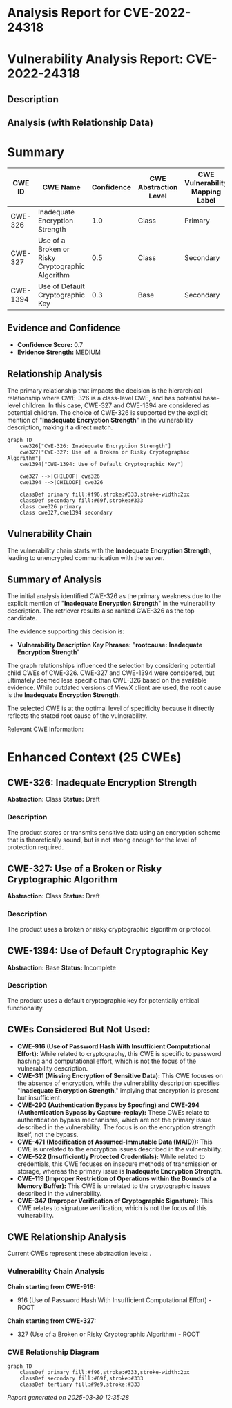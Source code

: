 # Analysis Report for CVE-2022-24318

# Vulnerability Analysis Report: CVE-2022-24318

## Description



## Analysis (with Relationship Data)

# Summary
| CWE ID | CWE Name | Confidence | CWE Abstraction Level | CWE Vulnerability Mapping Label | CWE-Vulnerability Mapping Notes |
|---|---|---|---|---|---|
| CWE-326 | Inadequate Encryption Strength | 1.0 | Class | Primary | Allowed-with-Review |
| CWE-327 | Use of a Broken or Risky Cryptographic Algorithm | 0.5 | Class | Secondary | Allowed-with-Review |
| CWE-1394 | Use of Default Cryptographic Key | 0.3 | Base | Secondary | Allowed |

## Evidence and Confidence

*   **Confidence Score:** 0.7
*   **Evidence Strength:** MEDIUM

## Relationship Analysis
The primary relationship that impacts the decision is the hierarchical relationship where CWE-326 is a class-level CWE, and has potential base-level children. In this case, CWE-327 and CWE-1394 are considered as potential children. The choice of CWE-326 is supported by the explicit mention of "**Inadequate Encryption Strength**" in the vulnerability description, making it a direct match.

```mermaid
graph TD
    cwe326["CWE-326: Inadequate Encryption Strength"]
    cwe327["CWE-327: Use of a Broken or Risky Cryptographic Algorithm"]
    cwe1394["CWE-1394: Use of Default Cryptographic Key"]

    cwe327 -->|CHILDOF| cwe326
    cwe1394 -->|CHILDOF| cwe326

    classDef primary fill:#f96,stroke:#333,stroke-width:2px
    classDef secondary fill:#69f,stroke:#333
    class cwe326 primary
    class cwe327,cwe1394 secondary
```

## Vulnerability Chain
The vulnerability chain starts with the **Inadequate Encryption Strength**, leading to unencrypted communication with the server.

## Summary of Analysis
The initial analysis identified CWE-326 as the primary weakness due to the explicit mention of "**Inadequate Encryption Strength**" in the vulnerability description. The retriever results also ranked CWE-326 as the top candidate.

The evidence supporting this decision is:
- **Vulnerability Description Key Phrases:** "**rootcause:** **Inadequate Encryption Strength**"

The graph relationships influenced the selection by considering potential child CWEs of CWE-326. CWE-327 and CWE-1394 were considered, but ultimately deemed less specific than CWE-326 based on the available evidence. While outdated versions of ViewX client are used, the root cause is the **Inadequate Encryption Strength**.

The selected CWE is at the optimal level of specificity because it directly reflects the stated root cause of the vulnerability.

Relevant CWE Information:

# Enhanced Context (25 CWEs)

## CWE-326: Inadequate Encryption Strength
**Abstraction:** Class
**Status:** Draft

### Description
The product stores or transmits sensitive data using an encryption scheme that is theoretically sound, but is not strong enough for the level of protection required.

## CWE-327: Use of a Broken or Risky Cryptographic Algorithm
**Abstraction:** Class
**Status:** Draft

### Description
The product uses a broken or risky cryptographic algorithm or protocol.

## CWE-1394: Use of Default Cryptographic Key
**Abstraction:** Base
**Status:** Incomplete

### Description
The product uses a default cryptographic key for potentially critical functionality.

## CWEs Considered But Not Used:

*   **CWE-916 (Use of Password Hash With Insufficient Computational Effort):** While related to cryptography, this CWE is specific to password hashing and computational effort, which is not the focus of the vulnerability description.
*   **CWE-311 (Missing Encryption of Sensitive Data):** This CWE focuses on the absence of encryption, while the vulnerability description specifies "**Inadequate Encryption Strength**," implying that encryption is present but insufficient.
*   **CWE-290 (Authentication Bypass by Spoofing) and CWE-294 (Authentication Bypass by Capture-replay):** These CWEs relate to authentication bypass mechanisms, which are not the primary issue described in the vulnerability. The focus is on the encryption strength itself, not the bypass.
*   **CWE-471 (Modification of Assumed-Immutable Data (MAID)):** This CWE is unrelated to the encryption issues described in the vulnerability.
*   **CWE-522 (Insufficiently Protected Credentials):** While related to credentials, this CWE focuses on insecure methods of transmission or storage, whereas the primary issue is **Inadequate Encryption Strength**.
*   **CWE-119 (Improper Restriction of Operations within the Bounds of a Memory Buffer):** This CWE is unrelated to the cryptographic issues described in the vulnerability.
*   **CWE-347 (Improper Verification of Cryptographic Signature):** This CWE relates to signature verification, which is not the focus of this vulnerability.


## CWE Relationship Analysis

Current CWEs represent these abstraction levels: .


### Vulnerability Chain Analysis

**Chain starting from CWE-916:**
- 916 (Use of Password Hash With Insufficient Computational Effort) - ROOT


**Chain starting from CWE-327:**
- 327 (Use of a Broken or Risky Cryptographic Algorithm) - ROOT



### CWE Relationship Diagram

```mermaid
graph TD
    classDef primary fill:#f96,stroke:#333,stroke-width:2px
    classDef secondary fill:#69f,stroke:#333
    classDef tertiary fill:#9e9,stroke:#333
```



*Report generated on 2025-03-30 12:35:28*
